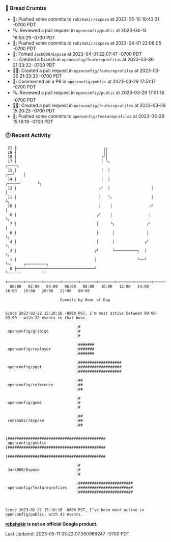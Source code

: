 ### 🍞 Bread Crumbs

 * 🚢: Pushed some commits to `robshakir/Expose` at 2023-05-10 10:43:31 -0700 PDT
 * 🔍: Reviewed a pull request in  `openconfig/public` at 2023-04-13 16:50:29 -0700 PDT
 * 🚢: Pushed some commits to `robshakir/Expose` at 2023-04-01 22:08:05 -0700 PDT
 * 🍴: Forked `Jack000/Expose` at 2023-04-01 22:07:47 -0700 PDT
 * 💥: Created a branch in `openconfig/featureprofiles` at 2023-03-30 21:33:33 -0700 PDT
 * ✍🏼: Created a pull request in `openconfig/featureprofiles` at 2023-03-30 21:33:33 -0700 PDT
 * 💬: Commented on a PR in  `openconfig/public` at 2023-03-29 17:51:17 -0700 PDT
 * 🔍: Reviewed a pull request in  `openconfig/public` at 2023-03-29 17:51:18 -0700 PDT
 * ✍🏼: Created a pull request in `openconfig/featureprofiles` at 2023-03-29 15:20:25 -0700 PDT
 * 🚢: Pushed some commits to `openconfig/featureprofiles` at 2023-03-29 15:18:19 -0700 PDT

### 🕘 Recent Activity
```
 21 ┼                                      ╭╮
 19 ┤                                      ││
 18 ┤                                     ╭╯│
 17 ┤                                     │ ╰╮                           ╭────╮
 15 ┤                                     │  │                        ╭──╯    │
 14 ┤                                     │  │                  ╭─────╯       ╰╮
 12 ┤                                    ╭╯  │                  │              │
 11 ┤                                    │   ╰╮                 │              ╰╮
 10 ┤                                    │    │                ╭╯               │
  8 ┤                                   ╭╯    │                │                ╰╮
  7 ┤                                   │     ╰╮              ╭╯                 │
  6 ┤                                   │      │              │                  ╰╮
  4 ┤                                   │      │             ╭╯                   ╰╮
  3 ┤                                  ╭╯      ╰──────────╮  │                     ╰╮
  1 ┤                                  │                  ╰──╯                      ╰─╮     ╭─────────╮
  0 ┼──────────────────────────────────╯                                              ╰─────╯         ╰─
    +───────+───────+───────+───────+───────+───────+───────+───────+───────+───────+───────+───────+────
  00:00   02:00   04:00   06:00   08:00   10:00   12:00   14:00   16:00   18:00   20:00   22:00   00:00   

						Commits by Hour of Day


Since 2023-02-22 15:10:16 -0800 PST, I'm most active between 09:00-09:59 - with 22 events in that hour.

```



```
                               |#
 openconfig/gribigo            |#
                               |#

                               |#######
 openconfig/replayer           |#######
                               |#######

                               |###################
 openconfig/ygot               |###################
                               |###################

                               |##
 openconfig/reference          |##
                               |##

                               |#
 openconfig/gnmi               |#
                               |#

                               |##
 robshakir/Expose              |##
                               |##

                               |###########################################
 openconfig/public             |###########################################
                               |###########################################

                               |#
 Jack000/Expose                |#
                               |#

                               |########################
 openconfig/featureprofiles    |########################
                               |########################



Since 2023-02-22 15:10:16 -0800 PST, I've been most active in openconfig/public, with 43 events.

```
**[robshakir](mailto:robjs@google.com) is not an official Google product.**  


Last Updated: 2023-05-11 05:22:07.950968247 -0700 PDT
